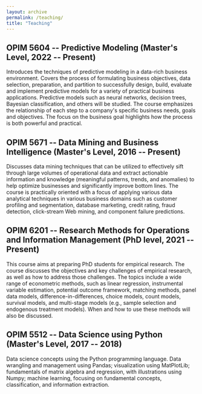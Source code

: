 ```yaml
---
layout: archive
permalink: /teaching/
title: "Teaching"
---
```


## OPIM 5604 -- Predictive Modeling (Master's Level, 2022 -- Present)

Introduces the techniques of predictive modeling in a data-rich business environment. Covers the process of formulating business objectives, data selection, preparation, and partition to successfully design, build, evaluate and implement predictive models for a variety of practical business applications. Predictive models such as neural networks, decision trees, Bayesian classification, and others will be studied. The course emphasizes the relationship of each step to a company's specific business needs, goals and objectives. The focus on the business goal highlights how the process is both powerful and practical.

## OPIM 5671 -- Data Mining and Business Intelligence (Master's Level, 2016 -- Present)

Discusses data mining techniques that can be utilized to effectively sift through large volumes of operational data and extract actionable information and knowledge (meaningful patterns, trends, and anomalies) to help optimize businesses and significantly improve bottom lines. The course is practically oriented with a focus of applying various data analytical techniques in various business domains such as customer profiling and segmentation, database marketing, credit rating, fraud detection, click-stream Web mining, and component failure predictions.

## OPIM 6201 -- Research Methods for Operations and Information Management (PhD level, 2021 -- Present)

This course aims at preparing PhD students for empirical research. The course discusses the objectives and key challenges of empirical research, as well as how to address those challenges. The topics include a wide range of econometric methods, such as linear regression, instrumental variable estimation, potential outcome framework, matching methods, panel data models, difference-in-differences, choice models, count models, survival models, and multi-stage models (e.g., sample selection and endogenous treatment models). When and how to use these methods will also be discussed.

## OPIM 5512 -- Data Science using Python (Master's Level, 2017 -- 2018)

Data science concepts using the Python programming language. Data wrangling and management using Pandas; visualization using MatPlotLib; fundamentals of matrix algebra and regression, with illustrations using Numpy; machine learning, focusing on fundamental concepts, classification, and information extraction.
